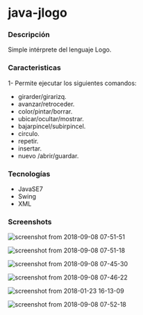 # java-jlogo

### Descripción
Simple intérprete del lenguaje Logo.

### Caracteristicas
1- Permite ejecutar los siguientes comandos: 
  * girarder/girarizq.
  * avanzar/retroceder.
  * color/pintar/borrar.
  * ubicar/ocultar/mostrar.
  * bajarpincel/subirpincel.
  * circulo.
  * repetir.
  * insertar.
  * nuevo /abrir/guardar.
   
### Tecnologías
   * JavaSE7
   * Swing
   * XML

### Screenshots

![screenshot from 2018-09-08 07-51-51](https://user-images.githubusercontent.com/34853850/45253375-72c93a00-b33c-11e8-836e-736a2713507c.png)

![screenshot from 2018-09-08 07-51-18](https://user-images.githubusercontent.com/34853850/45253372-6e9d1c80-b33c-11e8-9dff-487f7f357fab.png)

![screenshot from 2018-09-08 07-45-30](https://user-images.githubusercontent.com/34853850/45253307-7e683100-b33b-11e8-9913-a0b1043c7424.png)

![screenshot from 2018-09-08 07-46-22](https://user-images.githubusercontent.com/34853850/45253309-84f6a880-b33b-11e8-9e53-e5c9ec393456.png)

![screenshot from 2018-01-23 16-13-09](https://user-images.githubusercontent.com/34853850/35295713-9840af08-0058-11e8-91f9-2b3f674d997b.png)

![screenshot from 2018-09-08 07-52-18](https://user-images.githubusercontent.com/34853850/45253376-765cc100-b33c-11e8-9ff8-e53218279f31.png)

